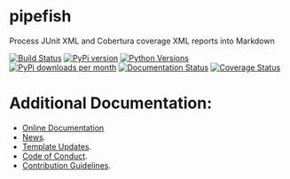 # pipefish
Process JUnit XML and Cobertura coverage XML reports into Markdown

[![Build Status](https://dev.azure.com/timgates/timgates/_apis/build/status/pytest-buildkite.pipefish?branchName=master)](https://dev.azure.com/timgates/timgates/_build/latest?definitionId=12&branchName=master)
[![PyPi version](https://img.shields.io/pypi/v/pipefish.svg)](https://pypi.org/project/pipefish)
[![Python Versions](https://img.shields.io/pypi/pyversions/pipefish.svg)](https://pypi.org/project/pipefish)
[![PyPi downloads per month](https://img.shields.io/pypi/dm/pipefish.svg)](https://pypi.org/project/pipefish)
[![Documentation Status](https://readthedocs.org/projects/pipefish/badge/?version=latest)](https://pipefish.readthedocs.io/en/latest/?badge=latest)
[![Coverage Status](https://coveralls.io/repos/github/pytest-buildkite/pipefish/badge.svg)](https://coveralls.io/github/pytest-buildkite/pipefish)

# Additional Documentation:
* [Online Documentation](https://pipefish.readthedocs.io/en/latest/)
* [News](NEWS.rst).
* [Template Updates](COOKIECUTTER_UPDATES.md).
* [Code of Conduct](CODE_OF_CONDUCT.md).
* [Contribution Guidelines](CONTRIBUTING.md).
